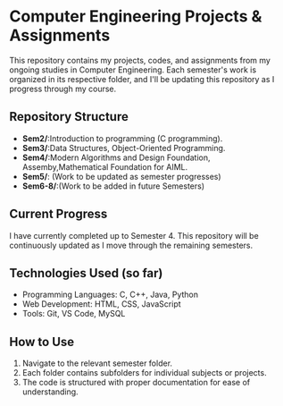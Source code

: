 # Computer Engineering Projects & Assignments

This repository contains my projects, codes, and assignments from my ongoing studies in Computer Engineering. Each semester's work is organized in its respective folder, and I'll be updating this repository as I progress through my course.

## Repository Structure
- **Sem2/**:Introduction to programming (C programming).
- **Sem3/**:Data Structures, Object-Oriented Programming.
- **Sem4/**:Modern Algorithms and Design Foundation, Assemby,Mathematical Foundation for AIML.
- **Sem5/**: (Work to be updated as semester progresses)
- **Sem6-8/**:(Work to be added in future Semesters)

## Current Progress

I have currently completed up to Semester 4. This repository will be continuously updated as I move through the remaining semesters.

## Technologies Used (so far)

- Programming Languages: C, C++, Java, Python
- Web Development: HTML, CSS, JavaScript
- Tools: Git, VS Code, MySQL

## How to Use

1. Navigate to the relevant semester folder.
2. Each folder contains subfolders for individual subjects or projects.
3. The code is structured with proper documentation for ease of understanding.
